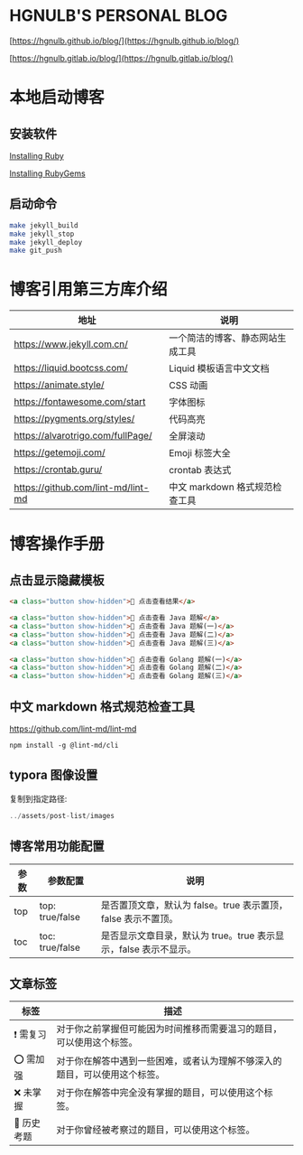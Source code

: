 # HGNULB'S PERSONAL BLOG

[https://hgnulb.github.io/blog/](https://hgnulb.github.io/blog/)

[https://hgnulb.gitlab.io/blog/](https://hgnulb.gitlab.io/blog/)

# 本地启动博客

## 安装软件

[Installing Ruby](https://www.ruby-lang.org/zh_cn/)

[Installing RubyGems](https://rubygems.org/)

## 启动命令

```sh
make jekyll_build
make jekyll_stop
make jekyll_deploy
make git_push
```

# 博客引用第三方库介绍

| 地址                                 | 说明                   |
|------------------------------------|----------------------|
| https://www.jekyll.com.cn/         | 一个简洁的博客、静态网站生成工具     |
| https://liquid.bootcss.com/        | Liquid 模板语言中文文档      |
| https://animate.style/             | CSS 动画               |
| https://fontawesome.com/start      | 字体图标                 |
| https://pygments.org/styles/       | 代码高亮                 |
| https://alvarotrigo.com/fullPage/  | 全屏滚动                 |
| https://getemoji.com/              | Emoji 标签大全           |
| https://crontab.guru/              | crontab 表达式          |
| https://github.com/lint-md/lint-md | 中文 markdown 格式规范检查工具 |

# 博客操作手册

## 点击显示隐藏模板

```html
<a class="button show-hidden">🍏 点击查看结果</a>

<a class="button show-hidden">🍏 点击查看 Java 题解</a>
<a class="button show-hidden">🍏 点击查看 Java 题解(一)</a>
<a class="button show-hidden">🍏 点击查看 Java 题解(二)</a>
<a class="button show-hidden">🍏 点击查看 Java 题解(三)</a>

<a class="button show-hidden">🍏 点击查看 Golang 题解(一)</a>
<a class="button show-hidden">🍏 点击查看 Golang 题解(二)</a>
<a class="button show-hidden">🍏 点击查看 Golang 题解(三)</a>
```

## 中文 markdown 格式规范检查工具

https://github.com/lint-md/lint-md

```shell
npm install -g @lint-md/cli
```

## typora 图像设置

复制到指定路径:

```go
../assets/post-list/images
```

## 博客常用功能配置

| 参数  | 参数配置            | 说明                                       |
|-----|-----------------|------------------------------------------|
| top | top: true/false | 是否置顶文章，默认为 false。true 表示置顶，false 表示不置顶。  |
| toc | toc: true/false | 是否显示文章目录，默认为 true。true 表示显示，false 表示不显示。 |

## 文章标签

| 标签      | 描述                                    |
|---------|---------------------------------------|
| ❗️ 需复习  | 对于你之前掌握但可能因为时间推移而需要温习的题目，可以使用这个标签。    |
| ⭕️ 需加强  | 对于你在解答中遇到一些困难，或者认为理解不够深入的题目，可以使用这个标签。 |
| ❌ 未掌握   | 对于你在解答中完全没有掌握的题目，可以使用这个标签。            |
| 🔕 历史考题 | 对于你曾经被考察过的题目，可以使用这个标签。                |
